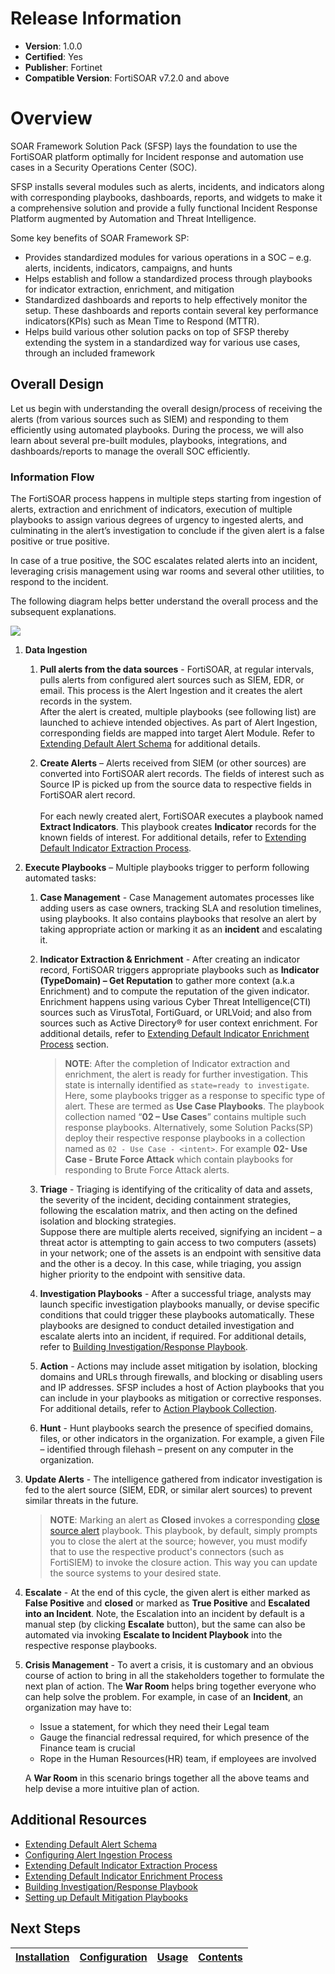 # Release Information

- **Version**:  1.0.0 
- **Certified**: Yes 
- **Publisher**: Fortinet 
- **Compatible Version**: FortiSOAR v7.2.0 and above 

# Overview 

SOAR Framework Solution Pack (SFSP) lays the foundation to use the FortiSOAR platform optimally for Incident response and automation use cases in a Security Operations Center (SOC).  

SFSP installs several modules such as alerts, incidents, and indicators along with corresponding playbooks, dashboards, reports, and widgets to make it a comprehensive solution and provide a fully functional Incident Response Platform augmented by Automation and Threat Intelligence. 

Some key benefits of SOAR Framework SP: 

- Provides standardized modules for various operations in a SOC – e.g. alerts, incidents, indicators, campaigns, and hunts
- Helps establish and follow a standardized process through playbooks for indicator extraction, enrichment, and mitigation
- Standardized dashboards and reports to help effectively monitor the setup. These dashboards and reports contain several key performance indicators(KPIs) such as Mean Time to Respond (MTTR).
- Helps build various other solution packs on top of SFSP thereby extending the system in a standardized way for various use cases, through an included framework

## Overall Design 

Let us begin with understanding the overall design/process of receiving the alerts (from various sources such as SIEM) and responding to them efficiently using automated playbooks. During the process, we will also learn about several pre-built modules, playbooks, integrations, and dashboards/reports to manage the overall SOC efficiently.  

### Information Flow

The FortiSOAR process happens in multiple steps starting from ingestion of alerts, extraction and enrichment of indicators, execution of multiple playbooks to assign various degrees of urgency to ingested alerts, and culminating in the alert’s investigation to conclude if the given alert is a false positive or true positive. 

In case of a true positive, the SOC escalates related alerts into an incident, leveraging crisis management using war rooms and several other utilities, to respond to the incident. 

The following diagram helps better understand the overall process and the subsequent explanations.

![](https://github.com/fortinet-fortisoar/solution-pack-soar-framework/blob/develop/docs/res/FortiSOAR-flow.svg)

1. **Data Ingestion**
    1. **Pull alerts from the data sources** - FortiSOAR, at regular intervals, pulls alerts from configured alert sources such as SIEM, EDR, or email. This process is the Alert Ingestion and it creates the alert records in the system.     
    After the alert is created, multiple playbooks (see following list) are launched to achieve intended objectives. As part of Alert Ingestion, corresponding fields are mapped into target Alert Module. Refer to [Extending Default Alert Schema](https://github.com/fortinet-fortisoar/solution-pack-soar-framework/blob/develop/docs/extending-default-alert-schema.md) for additional details. 

    2. **Create Alerts** – Alerts received from SIEM (or other sources) are converted into FortiSOAR alert records. The fields of interest such as Source IP is picked up from the source data to respective fields in FortiSOAR alert record.<br/><br/>For each newly created alert, FortiSOAR executes a playbook named **Extract Indicators**. This playbook creates **Indicator** records for the known fields of interest. For additional details, refer to [Extending Default Indicator Extraction Process](https://github.com/fortinet-fortisoar/solution-pack-soar-framework/blob/develop/docs/extending-default-indicator-extraction-process.md).

3. **Execute Playbooks** – Multiple playbooks trigger to perform following automated tasks:
    1. **Case Management** - Case Management automates processes like adding users as case owners, tracking SLA and resolution timelines, using playbooks. It also contains playbooks that resolve an alert by taking appropriate action or marking it as an **incident** and escalating it.
    2. **Indicator Extraction & Enrichment** - After creating an indicator record, FortiSOAR triggers appropriate playbooks such as **Indicator (TypeDomain) – Get Reputation** to gather more context (a.k.a Enrichment) and to compute the reputation of the given indicator.   
    Enrichment happens using various Cyber Threat Intelligence(CTI) sources such as VirusTotal, FortiGuard, or URLVoid; and also from sources such as Active Directory® for user context enrichment. For additional details, refer to [Extending Default Indicator Enrichment Process](https://github.com/fortinet-fortisoar/solution-pack-soar-framework/blob/develop/docs/extending-default-indicator-enrichment-process.md) section.
        >**NOTE**: After the completion of Indicator extraction and enrichment, the alert is ready for further investigation. This state is internally identified as `state=ready to investigate`. Here, some playbooks trigger as a response to specific type of alert. These are termed as **Use Case Playbooks**. The playbook collection named “**02 – Use Cases**” contains multiple such response playbooks. Alternatively, some Solution Packs(SP) deploy their respective response playbooks in a collection named as `02 - Use Case - <intent>`. For example **02- Use Case - Brute Force Attack** which contain playbooks for responding to Brute Force Attack alerts.

    3. **Triage** - Triaging is identifying of the criticality of data and assets, the severity of the incident, deciding containment strategies, following the escalation matrix, and then acting on the defined isolation and blocking strategies.     
    Suppose there are multiple alerts received, signifying an incident &ndash; a threat actor is attempting to gain access to two computers (assets) in your network; one of the assets is an endpoint with sensitive data and the other is a decoy. In this case, while triaging, you assign higher priority to the endpoint with sensitive data.

    4. **Investigation Playbooks** - After a successful triage, analysts may launch specific investigation playbooks manually, or devise specific conditions that could trigger these playbooks automatically. These playbooks are designed to conduct detailed investigation and escalate alerts into an incident, if required. For additional details, refer to [Building Investigation/Response Playbook](https://github.com/fortinet-fortisoar/solution-pack-soar-framework/blob/develop/docs/building-investigation-response-playbook.md).

    5. **Action** - Actions may include asset mitigation by isolation, blocking domains and URLs through firewalls, and blocking or disabling users and IP addresses. SFSP includes a host of Action playbooks that you can include in your playbooks as mitigation or corrective responses. For additional details, refer to [Action Playbook Collection](https://github.com/fortinet-fortisoar/solution-pack-soar-framework/blob/develop/docs/contents.md#actions-playbook-collection).

    6. **Hunt** - Hunt playbooks search the presence of specified domains, files, or other indicators in the organization. For example, a given File &ndash; identified through filehash &ndash; present on any computer in the organization.

4. **Update Alerts** - The intelligence gathered from indicator investigation is fed to the alert source (SIEM, EDR, or similar alert sources) to prevent similar threats in the future.<br/>
    >**NOTE**: Marking an alert as **Closed** invokes a corresponding [close source alert](https://github.com/fortinet-fortisoar/solution-pack-soar-framework/blob/develop/docs/contents.md#06---irp---case-management) playbook. This playbook, by default, simply prompts you to close the alert at the source; however, you must modify that to use the respective product's connectors (such as FortiSIEM) to invoke the closure action. This way you can update the source systems to your desired state.

5. **Escalate** - At the end of this cycle, the given alert is either marked as **False Positive** and **closed** or marked as **True Positive** and **Escalated into an Incident**. Note, the Escalation into an incident by default is a manual step (by clicking **Escalate** button), but the same can also be automated via invoking **Escalate to Incident Playbook** into the respective response playbooks.

6. **Crisis Management** - To avert a crisis, it is customary and an obvious course of action to bring in all the stakeholders together to formulate the next plan of action. The **War Room** helps bring together everyone who can help solve the problem. For example, in case of an **Incident**, an organization may have to:
    - Issue a statement, for which they need their Legal team
    - Gauge the financial redressal required, for which presence of the Finance team is crucial
    - Rope in the Human Resources(HR) team, if employees are involved

    A **War Room** in this scenario brings together all the above teams and help devise a more intuitive plan of action.

<!-- - **Incident Response** - These playbooks help plan a response to an incident such as a malware attack. -->

## Additional Resources 

- [Extending Default Alert Schema](https://github.com/fortinet-fortisoar/solution-pack-soar-framework/blob/develop/docs/extending-default-alert-schema.md)
- [Configuring Alert Ingestion Process](https://github.com/fortinet-fortisoar/solution-pack-soar-framework/blob/develop/docs/configuring-alert-Ingestion-process.md)
- [Extending Default Indicator Extraction Process](https://github.com/fortinet-fortisoar/solution-pack-soar-framework/blob/develop/docs/extending-default-indicator-extraction-process.md)
- [Extending Default Indicator Enrichment Process](https://github.com/fortinet-fortisoar/solution-pack-soar-framework/blob/develop/docs/extending-default-indicator-enrichment-process.md)
- [Building Investigation/Response Playbook](https://github.com/fortinet-fortisoar/solution-pack-soar-framework/blob/develop/docs/building-investigation-response-playbook.md)
- [Setting up Default Mitigation Playbooks](https://github.com/fortinet-fortisoar/solution-pack-soar-framework/blob/develop/docs/setting-up-default-mitigation-playbook.md)
<!-- * [Setting up Default Hunt Playbooks](https://github.com/fortinet-fortisoar/solution-pack-soar-framework/blob/develop/docs/setting-up-default-hunt-playbook.md) -->

## Next Steps

| [Installation](https://github.com/fortinet-fortisoar/solution-pack-soar-framework/blob/develop/docs/setup.md#installation) | [Configuration](https://github.com/fortinet-fortisoar/solution-pack-soar-framework/blob/develop/docs/setup.md#configuration) | [Usage](https://github.com/fortinet-fortisoar/solution-pack-soar-framework/blob/develop/docs/usage.md) | [Contents](https://github.com/fortinet-fortisoar/solution-pack-soar-framework/blob/develop/docs/contents.md) |
|--------------------------------------------|----------------------------------------------|------------------------|------------------------------|
